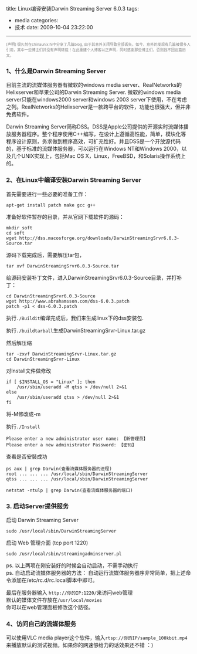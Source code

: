 title: Linux编译安装Darwin Streaming Server 6.0.3
tags:
  - media
categories:
  - 技术
date: 2009-10-04 23:22:00
---
<font size="1" color="grey">
[声明] 很久前在chinaunix hi中分享了几篇blog, 由于其意外关闭导致全部丢失。如今，意外的发现有几篇被很多人引用，其中一些博主们并没有声明转载！在此重建个人博客以正声明，同时感谢那些博主们，否则找不回这篇旧文。
</font>

### 1、什么是Darwin Streaming Server  
    
目前主流的流媒体服务器有微软的windows media server、RealNetworks的Helixserver和苹果公司的Darwin Streaming Server. 微软的windows media server只能在windows2000 server和windows 2003 server下使用，不在考虑之列。RealNetworks的Helixserver是一款跨平台的软件，功能也很强大，但并非免费软件。

Darwin Streaming Server简称DSS。DSS是Apple公司提供的开源实时流媒体播放服务器程序。整个程序使用C++编写，在设计上遵循高性能，简单，模块化等程序设计原则，务求做到程序高效，可扩充性好。并且DSS是一个开放源代码的，基于标准的流媒体服务器，可以运行在Windows NT和Windows 2000，以及几个UNIX实现上，包括Mac OS X，Linux，FreeBSD，和Solaris操作系统上的。

### 2、在Linux中编译安装Darwin Streaming Server

首先需要进行一些必要的准备工作：  
```
apt-get install patch make gcc g++
```

准备好软件暂存的目录，并从官网下载软件的源码：  
```
mkdir soft
cd soft
wget http://dss.macosforge.org/downloads/DarwinStreamingSrvr6.0.3-Source.tar
```

源码下载完成后，需要解压tar包，
```
tar xvf DarwinStreamingSrvr6.0.3-Source.tar
```

给源码安装补丁文件，进入DarwinStreamingSrvr6.0.3-Source目录，并打补丁：
```
cd DarwinStreamingSrvr6.0.3-Source
wget http://www.abrahamsson.com/dss-6.0.3.patch
patch -p1 < dss-6.0.3.patch  
```

执行<code>./Buildit</code>编译完成后，我们来生成linux下的dss安装包.  

执行<code>./buildtarball</code>生成DarwinStreamingSrvr-Linux.tar.gz

然后解压缩
```
tar -zxvf DarwinStreamingSrvr-Linux.tar.gz 
cd DarwinStreamingSrvr-Linux
```

对Install文件做修改
```
if [ $INSTALL_OS = "Linux" ]; then 
    /usr/sbin/useradd -M qtss > /dev/null 2>&1 
else 
    /usr/sbin/useradd qtss > /dev/null 2>&1 
fi
```
将-M修改成-m

执行<code>./Install</code>
```
Please enter a new administrator user name: 【新管理员】  
Please enter a new administrator Password: 【密码】
```

查看是否安裝成功
```
ps aux | grep Darwin(查看流媒体服务器的进程)
root ... ... ... /usr/local/sbin/DarwinStreamingServer
qtss ... ... ... /usr/local/sbin/DarwinStreamingServer

netstat -ntulp | grep Darwin(查看流媒体服务器的端口)
```


### 3. 启动Server提供服务
启动 Darwin Streaming Server  
```
sudo /usr/local/sbin/DarwinStreamingServer
```

启动 Web 管理介面 (tcp port 1220)  
```
sudo /usr/local/sbin/streamingadminserver.pl
```

ps. 以上两项在刚安装好的时候会自动启动，不需手动执行  
ps. 自动启动流媒体服务器的方法：
自动运行流媒体服务器序非常简单，把上述命令添加在/etc/rc.d/rc.local脚本中即可。

最后在服务器输入 <code>http://你的IP:1220/</code>来访问web管理    
默认的媒体文件存放在<code>/usr/local/movies</code>  
你可以在web管理面板修改这个路径。

### 4、访问自己的流媒体服务  
可以使用VLC media player这个软件，输入<code>rtsp://你的IP/sample_100kbit.mp4</code>来播放默认的测试视频。如果你的网速够给力的话效果还不错 ：)